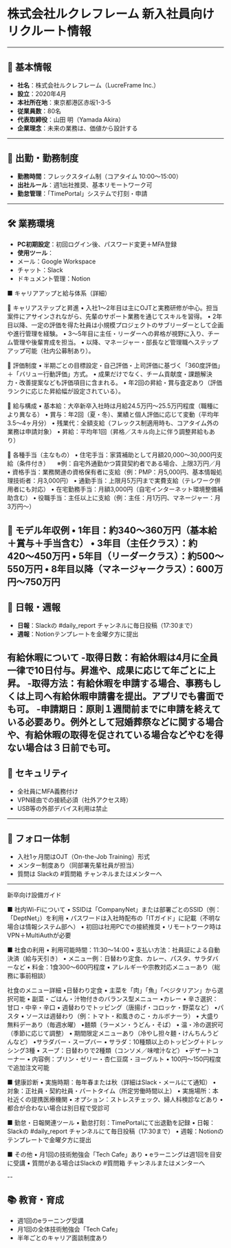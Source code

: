 # 株式会社ルクレフレーム 新入社員向けリクルート情報

---

## 🏢 基本情報

- **社名**：株式会社ルクレフレーム（LucreFrame Inc.）
- **設立**：2020年4月
- **本社所在地**：東京都港区赤坂1-3-5
- **従業員数**：80名
- **代表取締役**：山田 明（Yamada Akira）
- **企業理念**：未来の業務は、価値から設計する

---

## 📅 出勤・勤務制度

- **勤務時間**：フレックスタイム制（コアタイム 10:00〜15:00）
- **出社ルール**：週1出社推奨、基本リモートワーク可
- **勤怠管理**：「TimePortal」システムで打刻・申請

---

## 🛠 業務環境
- **PC初期設定**：初回ログイン後、パスワード変更＋MFA登録
- **使用ツール**：
 - メール：Google Workspace
 - チャット：Slack
 - ドキュメント管理：Notion

■ キャリアアップと給与体系（詳細）

🔹 キャリアステップと昇進
	•	入社1〜2年目は主にOJTと実務研修が中心。担当案件にアサインされながら、先輩のサポート業務を通じてスキルを習得。
	•	2年目以降、一定の評価を得た社員は小規模プロジェクトのサブリーダーとして企画や進行管理を経験。
	•	3〜5年目に主任・リーダーへの昇格が視野に入り、チーム管理や後輩育成を担当。
	•	以降、マネージャー・部長など管理職へステップアップ可能（社内公募制あり）。

🔹 評価制度
	•	半期ごとの目標設定・自己評価・上司評価に基づく「360度評価」＋「バリュー行動評価」方式。
	•	成果だけでなく、チーム貢献度・課題解決力・改善提案なども評価項目に含まれる。
	•	年2回の昇給・賞与査定あり（評価ランクに応じた昇給幅が設定されている）。

🔹 給与構成
	•	基本給：大卒新卒入社時は月給24.5万円〜25.5万円程度（職種により異なる）
	•	賞与：年2回（夏・冬）、業績と個人評価に応じて変動（平均年3.5〜4ヶ月分）
	•	残業代：全額支給（フレックス制適用時も、コアタイム外の業務は申請対象）
	•	昇給：平均年1回（昇格／スキル向上に伴う調整昇給もあり）

🔹 各種手当（主なもの）
	•	住宅手当：家賃補助として月額20,000〜30,000円支給（条件付き）
　※例：自宅外通勤かつ賃貸契約者である場合、上限3万円／月
	•	資格手当：業務関連の資格保有者に支給（例：PMP：月5,000円、基本情報処理技術者：月3,000円）
	•	通勤手当：上限月5万円まで実費支給（テレワーク併用者にも対応）
	•	在宅勤務手当：月額3,000円（自宅インターネット環境整備補助含む）
	•	役職手当：主任以上に支給（例：主任：月1万円、マネージャー：月3万円〜）

🔹 モデル年収例
	•	1年目：約340〜360万円（基本給＋賞与＋手当含む）
	•	3年目（主任クラス）：約420〜450万円
	•	5年目（リーダークラス）：約500〜550万円
	•	8年目以降（マネージャークラス）：600万円〜750万円
---

## 📝 日報・週報
- **日報**：Slackの #daily_report チャンネルに毎日投稿（17:30まで）
- **週報**：Notionテンプレートを金曜夕方に提出

有給休暇について
-**取得日数**：有給休暇は4月に全員一律で10日付与。昇進や、成果に応じて年ごとに上昇。
-**取得方法**：有給休暇を申請する場合、事務もしくは上司へ有給休暇申請書を提出。アプリでも書面でも可。
-**申請期日**：原則１週間前までに申請を終えている必要あり。例外として冠婚葬祭などに関する場合や、有給休暇の取得を促されている場合などやむを得ない場合は３日前でも可。
---

## 🔐 セキュリティ

- 全社員にMFA義務付け
- VPN経由での接続必須（社外アクセス時）
- USB等の外部デバイス利用は禁止

---

## 👥 フォロー体制

- 入社1ヶ月間はOJT（On-the-Job Training）形式
- メンター制度あり（同部署先輩社員が担当）
- 質問は Slackの #質問箱 チャンネルまたはメンターへ

---
新卒向け設備ガイド

■ 社内Wi-Fiについて
	•	SSIDは「CompanyNet」または部署ごとのSSID（例：「DeptNet」）を利用
	•	パスワードは入社時配布の「ITガイド」に記載（不明な場合は情報システム部へ）
	•	初回は社用PCでの接続推奨
	•	リモートワーク時はVPN＋MultiAuthが必要

■ 社食の利用
	•	利用可能時間：11:30〜14:00
	•	支払い方法：社員証による自動決済（給与天引き）
	•	メニュー例：日替わり定食、カレー、パスタ、サラダバーなど
	•	料金：1食300〜600円程度
	•	アレルギーや宗教対応メニューあり（総務に事前相談）

 社食のメニュー詳細
	•日替わり定食
	•	主菜を「肉」「魚」「ベジタリアン」から選択可能
	•	副菜・ごはん・汁物付きのバランス型メニュー
	•カレー
	•	辛さ選択：甘口・中辛・辛口
	•	週替わりでトッピング（唐揚げ・コロッケ・野菜など）
	•パスタ
	•	ソースは週替わり（例：トマト・和風きのこ・カルボナーラ）
	•	大盛り無料デーあり（毎週水曜）
	•麺類（ラーメン・うどん・そば）
	•	温・冷の選択可（季節に応じて調整）
	•	期間限定メニューあり（冷やし担々麺・けんちんうどんなど）
	•サラダバー・スープバー
	•	サラダ：10種類以上のトッピング＋ドレッシング3種
	•	スープ：日替わりで2種類（コンソメ／味噌汁など）
	•デザートコーナー
	•	内容例：プリン・ゼリー・杏仁豆腐・ヨーグルト
	•	100円〜150円程度で追加注文可能

■ 健康診断
	•	実施時期：毎年春または秋（詳細はSlack・メールにて通知）
	•	対象：正社員・契約社員・パートタイム（所定労働時間以上）
	•	実施場所：本社近くの提携医療機関
	•	オプション：ストレスチェック、婦人科検診などあり
	•	都合が合わない場合は別日程で受診可

■ 勤怠・日報関連ツール
	•	勤怠打刻：TimePortalにて出退勤を記録
	•	日報：Slackの #daily_report チャンネルにて毎日投稿（17:30まで）
	•	週報：Notionのテンプレートで金曜夕方に提出

■ その他
	•	月1回の技術勉強会「Tech Cafe」あり
	•	eラーニングは週1回を目安に受講
	•	質問がある場合はSlackの #質問箱 チャンネルまたはメンターへ

--
## 📚 教育・育成

- 週1回のeラーニング受講
- 月1回の全体技術勉強会「Tech Cafe」
- 半年ごとのキャリア面談制度あり
